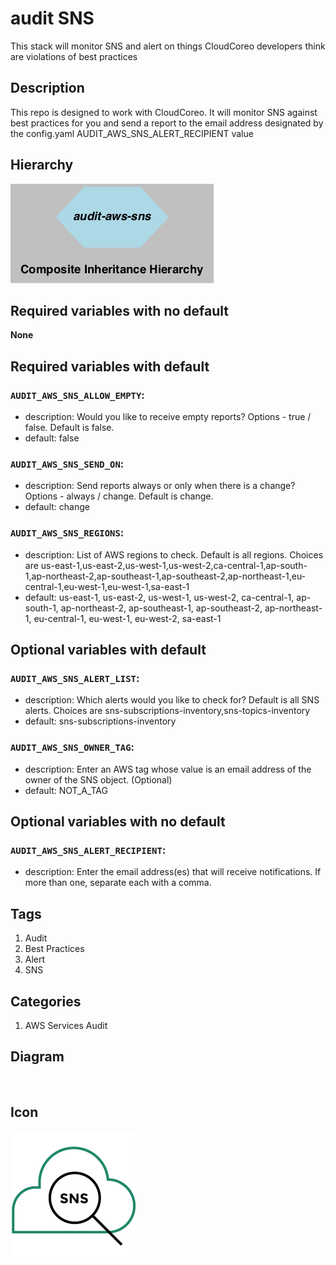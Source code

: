 audit SNS
============================
This stack will monitor SNS and alert on things CloudCoreo developers think are violations of best practices


## Description
This repo is designed to work with CloudCoreo. It will monitor SNS against best practices for you and send a report to the email address designated by the config.yaml AUDIT&#95;AWS&#95;SNS&#95;ALERT&#95;RECIPIENT value


## Hierarchy
![composite inheritance hierarchy](https://raw.githubusercontent.com/CloudCoreo/audit-aws-sns/master/images/hierarchy.png "composite inheritance hierarchy")



## Required variables with no default

**None**


## Required variables with default

### `AUDIT_AWS_SNS_ALLOW_EMPTY`:
  * description: Would you like to receive empty reports? Options - true / false. Default is false.
  * default: false

### `AUDIT_AWS_SNS_SEND_ON`:
  * description: Send reports always or only when there is a change? Options - always / change. Default is change.
  * default: change

### `AUDIT_AWS_SNS_REGIONS`:
  * description: List of AWS regions to check. Default is all regions. Choices are us-east-1,us-east-2,us-west-1,us-west-2,ca-central-1,ap-south-1,ap-northeast-2,ap-southeast-1,ap-southeast-2,ap-northeast-1,eu-central-1,eu-west-1,eu-west-1,sa-east-1
  * default: us-east-1, us-east-2, us-west-1, us-west-2, ca-central-1, ap-south-1, ap-northeast-2, ap-southeast-1, ap-southeast-2, ap-northeast-1, eu-central-1, eu-west-1, eu-west-2, sa-east-1


## Optional variables with default

### `AUDIT_AWS_SNS_ALERT_LIST`:
  * description: Which alerts would you like to check for? Default is all SNS alerts. Choices are sns-subscriptions-inventory,sns-topics-inventory
  * default: sns-subscriptions-inventory

### `AUDIT_AWS_SNS_OWNER_TAG`:
  * description: Enter an AWS tag whose value is an email address of the owner of the SNS object. (Optional)
  * default: NOT_A_TAG


## Optional variables with no default

### `AUDIT_AWS_SNS_ALERT_RECIPIENT`:
  * description: Enter the email address(es) that will receive notifications. If more than one, separate each with a comma.

## Tags
1. Audit
1. Best Practices
1. Alert
1. SNS

## Categories
1. AWS Services Audit



## Diagram
![diagram](https://raw.githubusercontent.com/CloudCoreo/audit-aws-sns/master/images/diagram.png "diagram")


## Icon
![icon](https://raw.githubusercontent.com/CloudCoreo/audit-aws-sns/master/images/icon.png "icon")

